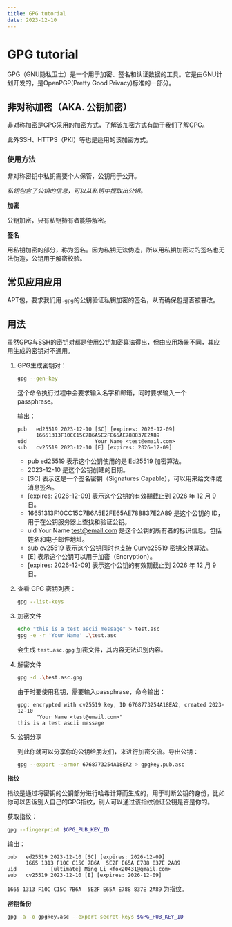 ```yaml
---
title: GPG tutorial
date: 2023-12-10
---
```


# GPG tutorial

GPG（GNU隐私卫士）是一个用于加密、签名和认证数据的工具。它是由GNU计划开发的，是OpenPGP(Pretty Good Privacy)标准的一部分。

## 非对称加密（AKA. 公钥加密）

非对称加密是GPG采用的加密方式，了解该加密方式有助于我们了解GPG。

此外SSH、HTTPS（PKI）等也是适用的该加密方式。

### 使用方法

非对称密钥中私钥需要个人保管，公钥用于公开。

*私钥包含了公钥的信息，可以从私钥中提取出公钥。*

**加密**

公钥加密，只有私钥持有者能够解密。

**签名**

用私钥加密的部分，称为签名。因为私钥无法伪造，所以用私钥加密过的签名也无法伪造，公钥用于解密校验。

## 常见应用应用

APT包，要求我们用`.gpg`的公钥验证私钥加密的签名，从而确保包是否被篡改。

## 用法

虽然GPG与SSH的密钥对都是使用公钥加密算法得出，但由应用场景不同，其应用生成的密钥对不通用。

1. GPG生成密钥对：

    ```sh
    gpg --gen-key
    ```

    这个命令执行过程中会要求输入名字和邮箱，同时要求输入一个passphrase。

    输出：

    ```
    pub   ed25519 2023-12-10 [SC] [expires: 2026-12-09]
          16651313F10CC15C7B6A5E2FE65AE788837E2A89
    uid                      Your Name <test@email.com>
    sub   cv25519 2023-12-10 [E] [expires: 2026-12-09]
    ```

    - pub ed25519 表示这个公钥使用的是 Ed25519 加密算法。
    - 2023-12-10 是这个公钥创建的日期。
    - [SC] 表示这是一个签名密钥（Signatures Capable），可以用来给文件或消息签名。
    - [expires: 2026-12-09] 表示这个公钥的有效期截止到 2026 年 12 月 9 日。
    - 16651313F10CC15C7B6A5E2FE65AE788837E2A89 是这个公钥的 ID，用于在公钥服务器上查找和验证公钥。
    - uid Your Name [test@email.com](mailto:test@email.com) 是这个公钥的所有者的标识信息，包括姓名和电子邮件地址。
    - sub cv25519 表示这个公钥同时也支持 Curve25519 密钥交换算法。
    - [E] 表示这个公钥可以用于加密（Encryption）。
    - [expires: 2026-12-09] 表示这个公钥的有效期截止到 2026 年 12 月 9 日。

2. 查看 GPG 密钥列表：

    ```sh
    gpg --list-keys
    ```

3. 加密文件

   ```sh
   echo "this is a test ascii message" > test.asc
   gpg -e -r 'Your Name' .\test.asc
   ```

   会生成 `test.asc.gpg` 加密文件，其内容无法识别内容。

4. 解密文件

   ```sh
   gpg -d .\test.asc.gpg
   ```

   由于时要使用私钥，需要输入passphrase，命令输出：

   ```
   gpg: encrypted with cv25519 key, ID 6768773254A18EA2, created 2023-12-10
         "Your Name <test@email.com>"
   this is a test ascii message
   ```

5. 公钥分享

   到此你就可以分享你的公钥给朋友们，来进行加密交流。导出公钥：

   ```sh
   gpg --export --armor 6768773254A18EA2 > gpgkey.pub.asc
   ```

**指纹**

指纹是通过将密钥的公钥部分进行哈希计算而生成的，用于判断公钥的身份，比如你可以告诉别人自己的GPG指纹，别人可以通过该指纹验证公钥是否是你的。

获取指纹：

```sh
gpg --fingerprint $GPG_PUB_KEY_ID
```

输出：

```
pub   ed25519 2023-12-10 [SC] [expires: 2026-12-09]
      1665 1313 F10C C15C 7B6A  5E2F E65A E788 837E 2A89
uid           [ultimate] Ming Li <fox20431@gmail.com>
sub   cv25519 2023-12-10 [E] [expires: 2026-12-09]
```

`1665 1313 F10C C15C 7B6A  5E2F E65A E788 837E 2A89` 为指纹。

**密钥备份**

```sh
gpg -a -o gpgkey.asc --export-secret-keys $GPG_PUB_KEY_ID
```



